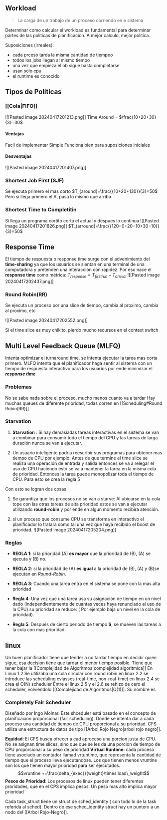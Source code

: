 ## Workload
> La carga de un trabajo de un proceso corriendo en e sistema

Determinar como calcular el workload es fundamental para determinar partes de las politicas de planificacion. A mejor calculo, mejor politica.

Suposiciones (irreales):
- cada prceso tarda la misma cantidad de tiempoo
- todos los jobs llegan al mismo tiempo
- una vez que empieza el ob sigue hasta completarse
- usan solo cpu
- el runtime es conocido


## Tipos de Politicas

### [[Cola|FIFO]]
![[Pasted image 20240417201213.png]]
Time Around  = $\frac{10+20+30}{3}=30$
#### Ventajas
Facil de implementar
Simple 
Funciona bien para suposiciones iniciales

#### Desventajas
![[Pasted image 20240417201407.png]]

### Shortest Job First (SJF)
Se ejecuta primero el mas corto
$T_{around}=\frac{{10+20+130}}{3}=50$
Pero si llega primero el A, pasa lo mismo que arriba

### Shortest Time to Completitin
Si llega un programa cortito corta el actual y despues lo continua
![[Pasted image 20240417201826.png]]
$T_{arround}=\frac{{120−0+20−10+30−10}}{3}=50$

## Response Time 
El tiempo de respuesta o response time surge con el advenimiento del **time-sharing** ya que los usuarios se sientan en una terminal de una computadora y pretenden una interacción con rapidez. Por eso nace el **response time** como métrica:
$T_{response}= T_{firstrun} - T_{arrival}$
![[Pasted image 20240417202437.png]]

### Round Robin(RR)
Se ejecuta un proceso por una slice de tiempo, cambia al proximo, cambia al proximo, etc

![[Pasted image 20240417202552.png]]

Si el time slice es muy chikito, pierdo mucho recursos en el context switch


## Multi Level Feedback Queue (MLFQ)
Intenta optimizar el turnaround time, se intenta ejecutar la tarea mas corta primero. MLFQ intenta que el planificador haga sentir al sistema con un tiempo de respuesta interactivo para los usuarios por ende minimizar el ***response time***

### Problemas
No se sabe nada sobre el proceso, mucho menos cuanto va a tardar
Hay muchas queues de diferente prioridad, todas corren en [[Scheduling#Round Robin(RR)]]

### Starvation
1.  **Starvation** : Si hay demasiadas tareas interactivas en el sistema se van a combinar para consumir todo el tiempo del CPU y las tareas de larga duración nunca se van a ejecutar.
    
2.  Un usuario inteligente podría reescribir sus programas para obtener mas tiempo de CPU por ejemplo: Antes de que termine el time slice se realiza una operación de entrada y salida entonces se va a relegar el uso de CPU haciendo esto se va a mantener la tarea en la misma cola de prioridad. Entonces la tarea puede monopolizar toda el tiempo de CPU.
Para esto se crea la regla 5

Con esto se logran dos cosas
1.  Se garantiza que los procesos no se van a starve: Al ubicarse en la cola tope con las otras tareas de alta prioridad estos se van a ejecutar utilizando **round-robin** y por ende en algún momento recibirá atención.
    
2.  si un proceso que consume CPU se transforma en interactivo el planificador lo tratara como tal una vez que haya recibido el boost de prioridad.
![[Pasted image 20240417205204.png]]
### Reglas
-   **REGLA 1**: si la prioridad (A) **es mayor** que la prioridad de (B), (A) se ejecuta y (B) no.
    
-   **REGLA 2**: si la prioridad de (A) **es igual** a la prioridad de (B), (A) y (B)se ejecutan en _Round-Robin_.
    
-   **REGLA 3**: Cuando una tarea entra en el sistema se pone con la mas alta prioridad
    
-   **Regla 4**: Una vez que una tarea usa su asignación de tiempo en un nivel dado (independientemente de cuantas veces haya renunciado al uso de la CPU) su prioridad se reduce: ( Por ejemplo baja un nivel en la cola de prioridad).
    
-   **Regla 5**: Después de cierto periodo de tiempo **S**, se mueven las tareas a la cola con mas prioridad.


## linux
Un buen planificador tiene que tender a no tardar tiempo en decidir quien sigue, esa decision tiene que tardar el menor tiempo posible. Tiene que tener bajar la [[Complejidad de Algoritmos|complejidad algoritmica]] 
En Linux 1.2 Se utilizaba una cola circular con round robin
en linux 2.2 se introduce las scheduling cvlasses (real-time, non-real-time)
en linux 2.4 se crea el O(N) scheduler
Entre el linux 2.5 y el 2.6 se rehizo de cero el scheduler, volviendolo [[Complejidad de Algoritmos|O(1)]]. Su nombre es 
### Completely Fair Scheduler
Diseñado por Ingo Molnar. Este shceduler está basado en el concepto de planificacion proporcional (fair scheduling). Donde se intenta dar a cada proceso una cantidad de tiempo de CPU proporcional a su prioridad. CFS utiliza una estructura de datos de tipo [[Arbol Rojo Negro|arbol rojo negro]]. 

**Equidad**: El CFS busca ofrecer a cad aproceso una porcion justa de CPU. No se asignan time slices, sino que que se les da una porcion de tiempo de CPU proporcional a su peso de prioridad
**Virtual Runtime:** cada proceso tiene asociado un contador llamad vrtuntime, que representa la cantidad de tiempo que el proceso lleva ejecutandose. Los que tienen menos vruntine son los que tienen mayor prioridad para ser ejecutados. 
$$vruntine +=\frac{delta_{exec}}{weight}\times load\_weight$$
**Pesos de Prioridad**: Los procesos de linux pueden tener diferentes proridades, que en el CPS implica pesos. Un peso mas alto implica mayor prioridad


Cada task_struct tiene un struct de sched_identity ( con todo lo de la task referida al sched).
Dentro de ese sched_identity struct hay un puntero a un nodo del [[Arbol Rojo-Negro]].

